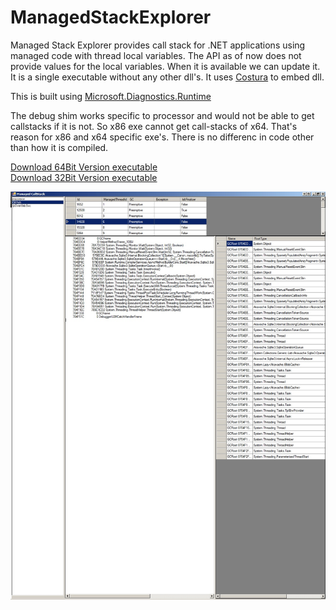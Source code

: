 # ManagedStackExplorer
Managed Stack Explorer provides call stack for .NET applications using managed code with thread local variables. The API as of now does not provide values for the local variables. When it is available we can update it. It is a single executable without any other dll's. It uses [Costura](https://github.com/Fody/Costura) to embed dll.

This is built using [Microsoft.Diagnostics.Runtime](https://www.nuget.org/packages/Microsoft.Diagnostics.Runtime/)  
 
The debug shim works specific to processor and would not be able to get callstacks if it is not. So x86 exe cannot get call-stacks of x64. That's reason for x86 and x64 specific exe's. There is no differenc in code other than how it is compiled.

 [Download 64Bit Version executable](https://github.com/naveensrinivasan/ManagedCallStack/releases/download/Alpha/ManagedCallStack-x64.zip)  
 [Download 32Bit Version executable](https://github.com/naveensrinivasan/ManagedCallStack/releases/download/Alpha/ManagedCallStack-x86.zip)

![Preview](screenshot.jpg)
